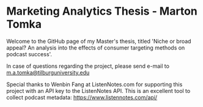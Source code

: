 # Marketing Analytics Thesis - Marton Tomka

Welcome to the GitHub page of my Master's thesis, titled 'Niche or broad appeal? An analysis into the effects of consumer targeting methods on podcast success'.

In case of questions regarding the project, please send e-mail to m.a.tomka@tilburguniversity.edu

Special thanks to Wenbin Fang at ListenNotes.com for supporting this project with an API key to the ListenNotes API. This is an excellent tool to collect podcast metadata: https://www.listennotes.com/api/

